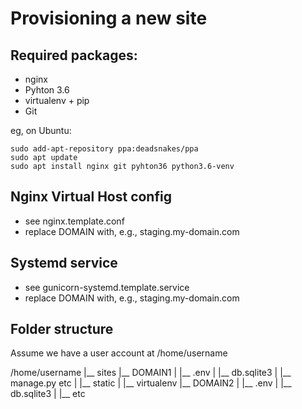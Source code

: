 Provisioning a new site
=======================

## Required packages:

* nginx
* Pyhton 3.6
* virtualenv + pip
* Git

eg, on Ubuntu:

    sudo add-apt-repository ppa:deadsnakes/ppa
    sudo apt update
    sudo apt install nginx git pyhton36 python3.6-venv

## Nginx Virtual Host config

* see nginx.template.conf
* replace DOMAIN with, e.g., staging.my-domain.com

## Systemd service

* see gunicorn-systemd.template.service
* replace DOMAIN with, e.g., staging.my-domain.com

## Folder structure

Assume we have a user account at /home/username

/home/username
|__ sites
    |__ DOMAIN1
    |   |__ .env
    |   |__ db.sqlite3
    |   |__ manage.py etc
    |   |__ static 
    |   |__ virtualenv
    |__ DOMAIN2
    |   |__ .env
    |   |__ db.sqlite3
    |   |__ etc 